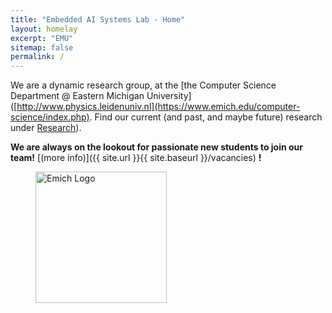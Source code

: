 ```yaml
---
title: "Embedded AI Systems Lab - Home"
layout: homelay
excerpt: "EMU"
sitemap: false
permalink: /
---
```



We are a dynamic research group, at the [the Computer Science Department @ Eastern Michigan University]([http://www.physics.leidenuniv.nl](https://www.emich.edu/computer-science/index.php). Find our current (and past, and maybe future) research under [Research](research)). 


 **We are always on the lookout for passionate new students to join our team!** [(more info)]({{ site.url }}{{ site.baseurl }}/vacancies) **!**



<figure class="fourth">
  <img src="{{ site.baseurl }}/images/logopic/emich_logo.png" alt="Emich Logo" style="width: 210px">
</figure>
